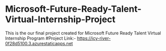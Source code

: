 # Microsoft-Future-Ready-Talent-Virtual-Internship-Project
This is the our final project created for Microsoft Future Ready Talent Virtual Internship Program
#Project Link:- https://icy-river-0f28d5100.3.azurestaticapps.net
